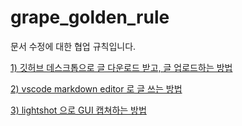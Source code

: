 # grape_golden_rule

문서 수정에 대한 협업 규칙입니다.

[1) 깃허브 데스크톱으로 글 다운로드 받고, 글 업로드하는 방법](1.Tools/Github_Desktop/1_Github_Desktop_설치.md)

[2) vscode markdown editor 로 글 쓰는 방법](1.Tools/vscode_markdown_editor/1_vscode_markdown_editor_설치.md)

[3) lightshot 으로 GUI 캡쳐하는 방법](1.Tools/Lightshot/1-lightshot_설치_및_사용법.md)